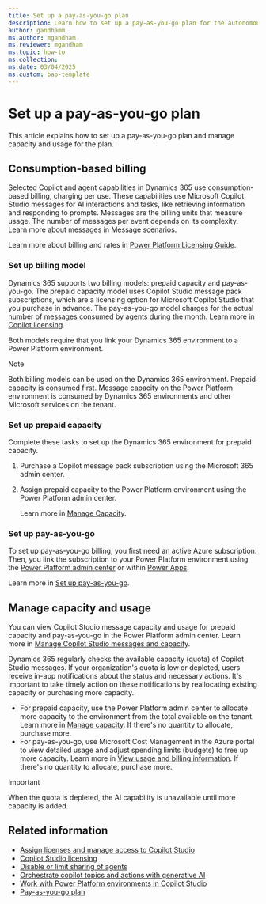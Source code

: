 ```yaml
---
title: Set up a pay-as-you-go plan
description: Learn how to set up a pay-as-you-go plan for the autonomous case management agent.
author: gandhamm
ms.author: mgandham
ms.reviewer: mgandham
ms.topic: how-to 
ms.collection: 
ms.date: 03/04/2025
ms.custom: bap-template
---
```


# Set up a pay-as-you-go plan

This article explains how to set up a pay-as-you-go plan and manage capacity and usage for the plan.

## Consumption-based billing

Selected Copilot and agent capabilities in Dynamics 365 use consumption-based billing, charging per use. These capabilities use Microsoft Copilot Studio messages for AI interactions and tasks, like retrieving information and responding to prompts. Messages are the billing units that measure usage. The number of messages per event depends on its complexity. Learn more about messages in [Message scenarios](/microsoft-copilot-studio/requirements-messages-management#message-scenarios).  

Learn more about billing and rates in [Power Platform Licensing Guide](https://go.microsoft.com/fwlink/?LinkId=2085130).

### Set up billing model

Dynamics 365 supports two billing models: prepaid capacity and pay-as-you-go. The prepaid capacity model uses Copilot Studio message pack subscriptions, which are a licensing option for Microsoft Copilot Studio that you purchase in advance. The pay-as-you-go model charges for the actual number of messages consumed by agents during the month. Learn more in [Copilot licensing](/microsoft-copilot-studio/billing-licensing).

Both models require that you link your Dynamics 365 environment to a Power Platform environment.

> [!NOTE]
> Both billing models can be used on the Dynamics 365 environment. Prepaid capacity is consumed first.
> Message capacity on the Power Platform environment is consumed by Dynamics 365 environments and other Microsoft services on the tenant.

### Set up prepaid capacity

Complete these tasks to set up the Dynamics 365 environment for prepaid capacity.

1. Purchase a Copilot message pack subscription using the Microsoft 365 admin center.
1. Assign prepaid capacity to the Power Platform environment using the Power Platform admin center.

   Learn more in [Manage Capacity](/power-platform/admin/manage-copilot-studio-messages-capacity?tabs=new#manage-capacity).


### Set up pay-as-you-go

To set up pay-as-you-go billing, you first need an active Azure subscription. Then, you link the subscription to your Power Platform environment using the [Power Platform admin center](https://admin.powerplatform.microsoft.com/) or within [Power Apps](https://make.powerapps.com/).

Learn more in [Set up pay-as-you-go](/power-platform/admin/pay-as-you-go-set-up).

## Manage capacity and usage

You can view Copilot Studio message capacity and usage for prepaid capacity and pay-as-you-go in the Power Platform admin center. Learn more in [Manage Copilot Studio messages and capacity](/power-platform/admin/manage-copilot-studio-messages-capacity).

Dynamics 365 regularly checks the available capacity (quota) of Copilot Studio messages. If your organization's quota is low or depleted, users receive in-app notifications about the status and necessary actions. It's important to take timely action on these notifications by reallocating existing capacity or purchasing more capacity.

- For prepaid capacity, use the Power Platform admin center to allocate more capacity to the environment from the total available on the tenant. Learn more in [Manage capacity](/power-platform/admin/manage-copilot-studio-messages-capacity#manage-capacity). If there's no quantity to allocate, purchase more.
- For pay-as-you-go, use Microsoft Cost Management in the Azure portal to view detailed usage and adjust spending limits (budgets) to free up more capacity. Learn more in [View usage and billing information](/power-platform/admin/pay-as-you-go-usage-costs). If there's no quantity to allocate, purchase more.

> [!IMPORTANT]
> When the quota is depleted, the AI capability is unavailable until more capacity is added.

## Related information

- [Assign licenses and manage access to Copilot Studio](/microsoft-copilot-studio/requirements-licensing?tabs=web)  
- [Copilot Studio licensing](/microsoft-copilot-studio/billing-licensing)  
- [Disable or limit sharing of agents](/microsoft-copilot-studio/admin-sharing-controls-limits)  
- [Orchestrate copilot topics and actions with generative AI](/microsoft-copilot-studio/advanced-generative-actions)  
- [Work with Power Platform environments in Copilot Studio](/microsoft-copilot-studio/environments-first-run-experience)  
- [Pay-as-you-go plan](/power-platform/admin/pay-as-you-go-overview)  

